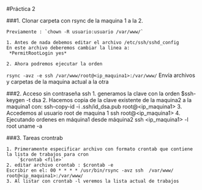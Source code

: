 #Práctica 2


###1. Clonar carpeta con rsync de la maquina 1 a la 2.  

	Previamente : `chown -R usuario:usuario /var/www/`

    1. Antes de nada debemos editar el archivo /etc/ssh/sshd_config
	En este archivo deberemos cambiar la linea a:
	 *PermitRootLogin yes*   

    2. Ahora podremos ejecutar la orden  

`rsync -avz -e ssh /var/www/root@<ip_maquina1>:/var/www/` Envía archivos y carpetas de la maquina actual a la otra


###2. Acceso sin contraseña ssh
    1. generamos la clave con la orden $ssh-keygen -t dsa
    2. Hacemos copia de la clave existente de la maquina2 a la maquina1 con:
    	ssh-copy-id -i .ssh/id_dsa.pub root@<ip_maquina1>
    3. Accedemos al usuario root de maquina 1
		ssh root@<ip_maquina1>
    4. Ejecutando ordenes en máquina1 desde máquina2
		ssh <ip_maquina1> -l root uname -a

###3. Tareas crontrab  

    1. Primeramente especificar archivo con formato crontab que contiene la lista de trabajos para cron
		`$crontab <file>`
    2. editar archivo crontab : $crontab -e
	Escribir en el: 00 * * * * /usr/bin/rsync -avz ssh  /var/www/ root@<ip_maquina1>:/var/www/
    3. Al listar con crontab -l veremos la lista actual de trabajos
